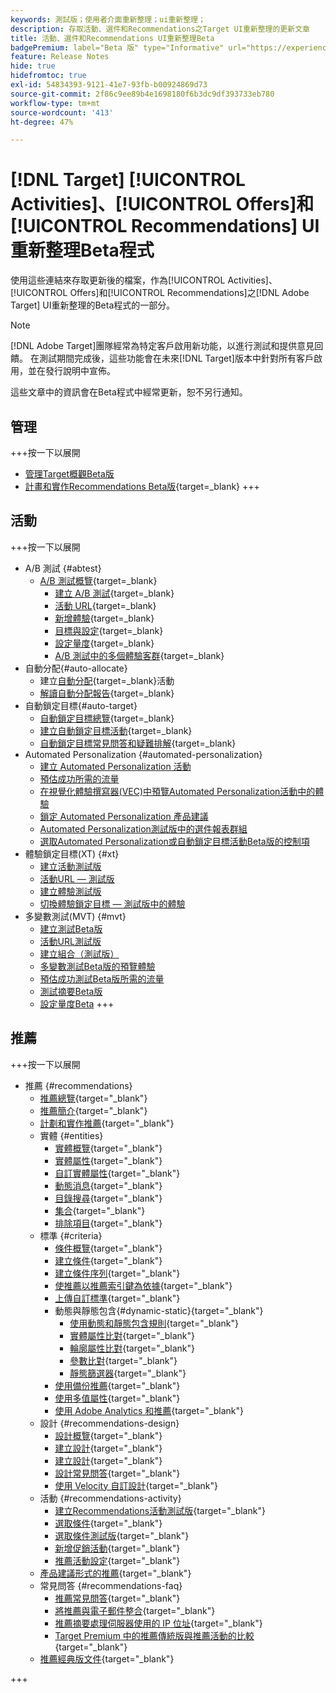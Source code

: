 ```yaml
---
keywords: 測試版；使用者介面重新整理；ui重新整理；
description: 存取活動、選件和Recommendations之Target UI重新整理的更新文章
title: 活動、選件和Recommendations UI重新整理Beta
badgePremium: label="Beta 版" type="Informative" url="https://experienceleague.adobe.com/docs/target/using/introduction/intro.html?lang=en#beta newtab=true" tooltip="瞭解 [!DNL Target] Beta程式。"
feature: Release Notes
hide: true
hidefromtoc: true
exl-id: 54834393-9121-41e7-93fb-b00924869d73
source-git-commit: 2f86c9ee89b4e1698180f6b3dc9df393733eb780
workflow-type: tm+mt
source-wordcount: '413'
ht-degree: 47%

---
```


# [!DNL Target] [!UICONTROL Activities]、[!UICONTROL Offers]和[!UICONTROL Recommendations] UI重新整理Beta程式

使用這些連結來存取更新後的檔案，作為[!UICONTROL Activities]、[!UICONTROL Offers]和[!UICONTROL Recommendations]之[!DNL Adobe Target] UI重新整理的Beta程式的一部分。

>[!NOTE]
>
>[!DNL Adobe Target]團隊經常為特定客戶啟用新功能，以進行測試和提供意見回饋。 在測試期間完成後，這些功能會在未來[!DNL Target]版本中針對所有客戶啟用，並在發行說明中宣佈。
>
>這些文章中的資訊會在Beta程式中經常更新，恕不另行通知。

## 管理

+++按一下以展開

* [管理Target概觀Beta版](administrating-target/administrating-target-beta.md)
* [計畫和實作Recommendations Beta版](https://experienceleague.adobe.com/en/docs/target-dev/developer/recommendations-beta){target=_blank}
+++

## 活動

+++按一下以展開

* A/B 測試 {#abtest}
   * [A/B 測試概覽](c-activities/t-test-ab/test-ab-beta.md){target=_blank}
      * [建立 A/B 測試](c-activities/t-test-ab/t-test-create-ab/test-create-ab-beta.md){target=_blank}
      * [活動 URL](c-activities/t-test-ab/t-test-create-ab/ab-activity-url-beta.md){target=_blank}
      * [新增體驗](c-activities/t-test-ab/t-test-create-ab/ab-add-experience-beta.md){target=_blank}
      * [目標與設定](c-activities/t-test-ab/t-test-create-ab/ab-goals-and-settings-beta.md){target=_blank}
      * [設定量度](c-activities/t-test-ab/t-test-create-ab/ab-set-metrics-beta.md){target=_blank}
      * [A/B 測試中的多個體驗客群](c-activities/t-test-ab/t-test-create-ab/target-experience-to-multiple-audiences-beta.md){target=_blank}
* 自動分配{#auto-allocate}
   * 建立[自動分配](/help/main/c-activities/automated-traffic-allocation/create-auto-allocate-activity-beta.md){target=_blank}活動
   * [解讀自動分配報告](c-activities/automated-traffic-allocation/determine-winner-beta.md){target=_blank}
* 自動鎖定目標{#auto-target}
   * [自動鎖定目標總覽](/help/main/c-activities/auto-target/auto-target-to-optimize-beta.md){target=_blank}
   * [建立自動鎖定目標活動](/help/main/c-activities/auto-target/create-auto-target-beta.md){target=_blank}
   * [自動鎖定目標常見問答和疑難排解](/help/main/c-activities/auto-target/auto-target-troubleshooting-faqs.md){target=_blank}
* Automated Personalization {#automated-personalization}
   * [建立 Automated Personalization 活動](/help/main/c-activities/t-automated-personalization/create-ap-activity-beta.md)
   * [預估成功所需的流量](https://experienceleague.adobe.com/en/docs/target/using/activities/automated-personalization/ap-traffic-estimator-beta)
   * [在視覺化體驗撰寫器(VEC)中預覽Automated Personalization活動中的體驗](https://experienceleague.adobe.com/en/docs/target/using/activities/automated-personalization/ap-preview-experiences-beta)
   * [鎖定 Automated Personalization 產品建議](https://experienceleague.adobe.com/en/docs/target/using/activities/automated-personalization/ap-target-offers)
   * [Automated Personalization測試版中的選件報表群組](/help/main/c-activities/t-automated-personalization/offer-reporting-groups-in-automated-personalization-beta.md)
   * [選取Automated Personalization或自動鎖定目標活動Beta版的控制項](c-activities/t-automated-personalization/experience-as-control-beta.md)
* 體驗鎖定目標(XT) {#xt}
   * [建立活動測試版](c-activities/t-experience-target/t-xt-create/xt-create-beta.md)
   * [活動URL — 測試版](c-activities/t-experience-target/t-xt-create/xt-activity-url-beta.md)
   * [建立體驗測試版](c-activities/t-experience-target/t-xt-create/xt-add-experience-beta.md)
   * [切換體驗鎖定目標 — 測試版中的體驗](c-activities/t-experience-target/t-xt-create/xt-switching-experiences-beta.md)
* 多變數測試(MVT) {#mvt}
   * [建立測試Beta版](c-activities/c-multivariate-testing/t-create-multivariate-test/create-multivariate-test-beta.md)
   * [活動URL測試版](c-activities/c-multivariate-testing/t-create-multivariate-test/url-beta.md)
   * [建立組合（測試版）](c-activities/c-multivariate-testing/t-create-multivariate-test/add-offers-beta.md)
   * [多變數測試Beta版的預覽體驗](c-activities/c-multivariate-testing/t-create-multivariate-test/preview-experiences-beta.md)
   * [預估成功測試Beta版所需的流量](c-activities/c-multivariate-testing/t-create-multivariate-test/traffic-estimator-beta.md)
   * [測試摘要Beta版](c-activities/c-multivariate-testing/t-create-multivariate-test/test-summary-beta.md)
   * [設定量度Beta](c-activities/c-multivariate-testing/t-create-multivariate-test/mvt-set-metrics-beta.md)
+++

## 推薦

+++按一下以展開

* 推薦 {#recommendations}
   * [推薦總覽](c-recommendations/recommendations.md){target="_blank"}
   * [推薦簡介](c-recommendations/introduction-to-recommendations.md){target="_blank"}
   * [計劃和實作推薦](c-recommendations/plan-implement.md){target="_blank"}
   * 實體 {#entities}
      * [實體概覽](c-recommendations/c-products/products.md){target="_blank"}
      * [實體屬性](c-recommendations/c-products/entity-attributes.md){target="_blank"}
      * [自訂實體屬性](c-recommendations/c-products/custom-entity-attributes.md){target="_blank"}
      * [動態消息](/help/main/c-recommendations/c-products/feeds-beta.md){target="_blank"}
      * [目錄搜尋](/help/main/c-recommendations/c-products/catalog-search-beta.md){target="_blank"}
      * [集合](/help/main/c-recommendations/c-products/collections-beta.md){target="_blank"}
      * [排除項目](/help/main/c-recommendations/c-products/exclusions-beta.md){target="_blank"}
   * 標準 {#criteria}
      * [條件概覽](/help/main/c-recommendations/c-algorithms/algorithms-beta.md){target="_blank"}
      * [建立條件](/help/main/c-recommendations/c-algorithms/create-new-algorithm-beta.md){target="_blank"}
      * [建立條件序列](/help/main/c-recommendations/c-algorithms/create-criteria-sequence-beta.md){target="_blank"}
      * [使推薦以推薦索引鍵為依據](/help/main/c-recommendations/c-algorithms/base-the-recommendation-on-a-recommendation-key-beta.md){target="_blank"}
      * [上傳自訂標準](/help/main/c-recommendations/c-algorithms/recommendations-csv-beta.md){target="_blank"}
      * 動態與靜態包含{#dynamic-static}{target="_blank"}
         * [使用動態和靜態包含規則](/help/main/c-recommendations/c-algorithms/use-dynamic-and-static-inclusion-rules-beta.md){target="_blank"}
         * [實體屬性比對](/help/main/c-recommendations/c-algorithms/entity-attribute-matching-beta.md){target="_blank"}
         * [輪廓屬性比對](/help/main/c-recommendations/c-algorithms/profile-attribute-matching-beta.md){target="_blank"}
         * [參數比對](/help/main/c-recommendations/c-algorithms/parameter-matching-beta.md){target="_blank"}
         * [靜態篩選器](/help/main/c-recommendations/c-algorithms/static-value-beta.md){target="_blank"}
      * [使用備份推薦](/help/main/c-recommendations/c-algorithms/backup-recs-beta.md){target="_blank"}
      * [使用多值屬性](/help/main/c-recommendations/c-algorithms/work-with-multi-value-attributes-beta.md){target="_blank"}
      * [使用 Adobe Analytics 和推薦](/help/main/c-recommendations/c-algorithms/use-adobe-analytics-with-recommendations-beta.md){target="_blank"}
   * 設計 {#recommendations-design}
      * [設計概覽](c-recommendations/c-design-overview/design-overview.md){target="_blank"}
      * [建立設計](c-recommendations/c-design-overview/create-design.md){target="_blank"}
      * [建立設計](/help/main/c-recommendations/c-design-overview/create-design-beta.md){target="_blank"}
      * [設計常見問答](c-recommendations/c-design-overview/template-faq.md){target="_blank"}
      * [使用 Velocity 自訂設計](c-recommendations/c-design-overview/customizing-a-template.md){target="_blank"}
   * 活動 {#recommendations-activity}
      * [建立Recommendations活動測試版](c-recommendations/t-create-recs-activity/create-recs-activity-beta.md){target="_blank"}
      * [選取條件](c-recommendations/t-create-recs-activity/algo-select-recs.md){target="_blank"}
      * [選取條件測試版](/help/main/c-recommendations/t-create-recs-activity/algo-select-rec-beta.md){target="_blank"}
      * [新增促銷活動](c-recommendations/t-create-recs-activity/adding-promotions.md){target="_blank"}
      * [推薦活動設定](c-recommendations/t-create-recs-activity/recs-activity-settings.md){target="_blank"}
   * [產品建議形式的推薦](c-recommendations/recommendations-as-an-offer.md){target="_blank"}
   * 常見問答 {#recommendations-faq}
      * [推薦常見問答](c-recommendations/c-recommendations-faq/recommendations-faq.md){target="_blank"}
      * [將推薦與電子郵件整合](c-recommendations/c-recommendations-faq/integrating-recs-email.md){target="_blank"}
      * [推薦摘要處理伺服器使用的 IP 位址](c-recommendations/c-recommendations-faq/ip-addresses-marketing-cloud.md){target="_blank"}
      * [Target Premium 中的推薦傳統版與推薦活動的比較](c-recommendations/c-recommendations-faq/recommendations-classic-versus-recommendations-activities-target-premium.md){target="_blank"}
   * [推薦經典版文件](/help/main/c-recommendations/recommendations-classic-documentaton.md){target="_blank"}

+++
